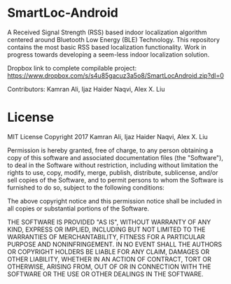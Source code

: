 # SmartLoc-Android

A Received Signal Strength (RSS) based indoor localization algorithm centered around Bluetooth Low Energy (BLE) Technology. This repository contains the most basic RSS based localization functionality. Work in progress towards developing a seem-less indoor localization solution.

Dropbox link to complete compilable project: https://www.dropbox.com/s/s4u85gacuz3a5o8/SmartLocAndroid.zip?dl=0

Contributors: Kamran Ali, Ijaz Haider Naqvi, Alex X. Liu

# License

MIT License
Copyright 2017 Kamran Ali, Ijaz Haider Naqvi, Alex X. Liu

Permission is hereby granted, free of charge, to any person obtaining a copy of this 
software and associated documentation files (the "Software"), to deal in the Software 
without restriction, including without limitation the rights to use, copy, modify, merge, 
publish, distribute, sublicense, and/or sell copies of the Software, and to permit persons 
to whom the Software is furnished to do so, subject to the following conditions:

The above copyright notice and this permission notice shall be included in all copies or 
substantial portions of the Software.

THE SOFTWARE IS PROVIDED "AS IS", WITHOUT WARRANTY OF ANY KIND, EXPRESS OR IMPLIED, 
INCLUDING BUT NOT LIMITED TO THE WARRANTIES OF MERCHANTABILITY, FITNESS FOR A PARTICULAR 
PURPOSE AND NONINFRINGEMENT. IN NO EVENT SHALL THE AUTHORS OR COPYRIGHT HOLDERS BE LIABLE 
FOR ANY CLAIM, DAMAGES OR OTHER LIABILITY, WHETHER IN AN ACTION OF CONTRACT, TORT OR 
OTHERWISE, ARISING FROM, OUT OF OR IN CONNECTION WITH THE SOFTWARE OR THE USE OR OTHER 
DEALINGS IN THE SOFTWARE.
